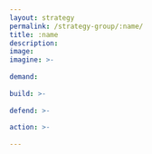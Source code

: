 ```yaml
---
layout: strategy
permalink: /strategy-group/:name/
title: :name 
description:
image:
imagine: >-
  
demand: 
  
build: >-
  
defend: >-
  
action: >-
  
---
```

